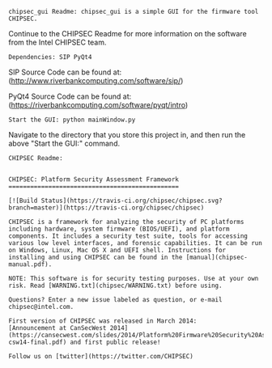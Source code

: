 	chipsec_gui Readme: chipsec_gui is a simple GUI for the firmware tool CHIPSEC. 

Continue to the CHIPSEC Readme for more information on the software from the Intel CHIPSEC team.




	
	Dependencies: SIP PyQt4 

SIP Source Code can be found at: (http://www.riverbankcomputing.com/software/sip/)

PyQt4 Source Code can be found at: (https://riverbankcomputing.com/software/pyqt/intro)



	Start the GUI: python mainWindow.py

Navigate to the directory that you store this project in, and then run the above "Start the GUI:" command.








	CHIPSEC Readme:


	CHIPSEC: Platform Security Assessment Framework
	===============================================

	[![Build Status](https://travis-ci.org/chipsec/chipsec.svg?branch=master)](https://travis-ci.org/chipsec/chipsec)

	CHIPSEC is a framework for analyzing the security of PC platforms including hardware, system firmware (BIOS/UEFI), and platform components. It includes a security test suite, tools for accessing various low level interfaces, and forensic capabilities. It can be run on Windows, Linux, Mac OS X and UEFI shell. Instructions for installing and using CHIPSEC can be found in the [manual](chipsec-manual.pdf).

	NOTE: This software is for security testing purposes. Use at your own risk. Read [WARNING.txt](chipsec/WARNING.txt) before using.

	Questions? Enter a new issue labeled as question, or e-mail chipsec@intel.com.

	First version of CHIPSEC was released in March 2014:
	[Announcement at CanSecWest 2014](https://cansecwest.com/slides/2014/Platform%20Firmware%20Security%20Assessment%20wCHIPSEC-csw14-final.pdf) and first public release!

	Follow us on [twitter](https://twitter.com/CHIPSEC)
